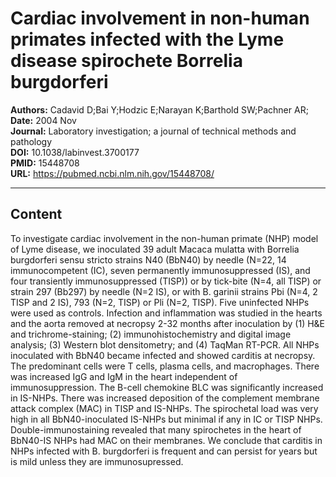# Cardiac involvement in non-human primates infected with the Lyme disease spirochete Borrelia burgdorferi

**Authors:** Cadavid D;Bai Y;Hodzic E;Narayan K;Barthold SW;Pachner AR;  
**Date:** 2004 Nov  
**Journal:** Laboratory investigation; a journal of technical methods and pathology  
**DOI:** 10.1038/labinvest.3700177  
**PMID:** 15448708  
**URL:** https://pubmed.ncbi.nlm.nih.gov/15448708/

---

## Content

To investigate cardiac involvement in the non-human primate (NHP) model of Lyme disease, we inoculated 39 adult Macaca mulatta with Borrelia burgdorferi sensu stricto strains N40 (BbN40) by needle (N=22, 14 immunocompetent (IC), seven permanently immunosuppressed (IS), and four transiently immunosuppressed (TISP)) or by tick-bite (N=4, all TISP) or strain 297 (Bb297) by needle (N=2 IS), or with B. garinii strains Pbi (N=4, 2 TISP and 2 IS), 793 (N=2, TISP) or Pli (N=2, TISP). Five uninfected NHPs were used as controls. Infection and inflammation was studied in the hearts and the aorta removed at necropsy 2-32 months after inoculation by (1) H&E and trichrome-staining; (2) immunohistochemistry and digital image analysis; (3) Western blot densitometry; and (4) TaqMan RT-PCR. All NHPs inoculated with BbN40 became infected and showed carditis at necropsy. The predominant cells were T cells, plasma cells, and macrophages. There was increased IgG and IgM in the heart independent of immunosuppression. The B-cell chemokine BLC was significantly increased in IS-NHPs. There was increased deposition of the complement membrane attack complex (MAC) in TISP and IS-NHPs. The spirochetal load was very high in all BbN40-inoculated IS-NHPs but minimal if any in IC or TISP NHPs. Double-immunostaining revealed that many spirochetes in the heart of BbN40-IS NHPs had MAC on their membranes. We conclude that carditis in NHPs infected with B. burgdorferi is frequent and can persist for years but is mild unless they are immunosupressed.
